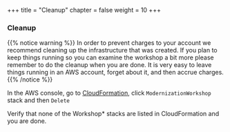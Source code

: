 +++
title = "Cleanup"
chapter = false
weight = 10
+++

### Cleanup 
{{% notice warning %}}
In order to prevent charges to your account we recommend cleaning up the infrastructure that was created. If you plan to keep things running so you can examine the workshop a bit more please remember to do the cleanup when you are done. It is very easy to leave things running in an AWS account, forget about it, and then accrue charges.
{{% /notice %}}

In the AWS console, go to [CloudFormation](https://us-west-2.console.aws.amazon.com/cloudformation/home?region=us-west-2), click `ModernizationWorkshop` stack and then `Delete`

Verify that none of the Workshop* stacks are listed in CloudFormation and you are done.






